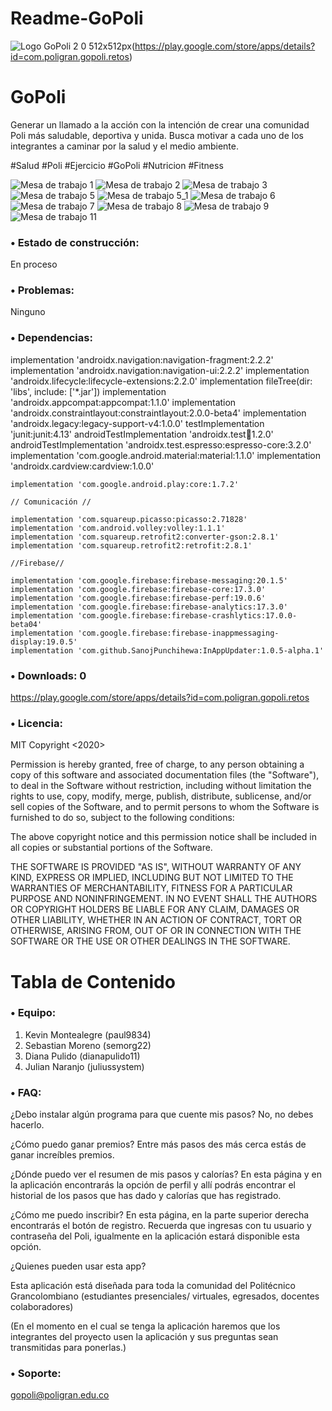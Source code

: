 # Readme-GoPoli

![Logo GoPoli 2 0 512x512px](https://user-images.githubusercontent.com/61807812/80842331-f1848200-8bc6-11ea-87ab-30becb1fef07.png)(https://play.google.com/store/apps/details?id=com.poligran.gopoli.retos)

# GoPoli
Generar un llamado a la acción con la intención de crear una comunidad Poli más saludable, deportiva y unida. Busca motivar a cada uno de los integrantes a caminar por la salud y el medio ambiente.

#Salud #Poli #Ejercicio #GoPoli #Nutricion #Fitness

![Mesa de trabajo 1](https://user-images.githubusercontent.com/61807812/80844061-6954ab80-8bcb-11ea-9162-66dea422fd49.png)
![Mesa de trabajo 2](https://user-images.githubusercontent.com/61807812/80844086-7b364e80-8bcb-11ea-89f7-b0fdf961e5ee.png)
![Mesa de trabajo 3](https://user-images.githubusercontent.com/61807812/80844100-82f5f300-8bcb-11ea-8ea5-6ee595c732df.png)
![Mesa de trabajo 5](https://user-images.githubusercontent.com/61807812/80844128-9a34e080-8bcb-11ea-85b2-3bd61a54cfba.png)
![Mesa de trabajo 5_1](https://user-images.githubusercontent.com/61807812/80844147-a3be4880-8bcb-11ea-92ab-5aee89589266.png)
![Mesa de trabajo 6](https://user-images.githubusercontent.com/61807812/80844218-c81a2500-8bcb-11ea-9afd-daec40cdc31b.png)
![Mesa de trabajo 7](https://user-images.githubusercontent.com/61807812/80844250-d10af680-8bcb-11ea-9d47-e4f125faa718.png)
![Mesa de trabajo 8](https://user-images.githubusercontent.com/61807812/80844377-129ba180-8bcc-11ea-851a-cfce14099127.png)
![Mesa de trabajo 9](https://user-images.githubusercontent.com/61807812/80844393-22b38100-8bcc-11ea-8009-2b0982097302.png)
![Mesa de trabajo 11](https://user-images.githubusercontent.com/61807812/80844433-2c3ce900-8bcc-11ea-85f1-b15344ebdbdb.png)


### •	Estado de construcción: 
En proceso
### •	Problemas: 
Ninguno
### •	Dependencias:
implementation 'androidx.navigation:navigation-fragment:2.2.2'
    implementation 'androidx.navigation:navigation-ui:2.2.2'
    implementation 'androidx.lifecycle:lifecycle-extensions:2.2.0'
    implementation fileTree(dir: 'libs', include: ['*.jar'])
    implementation 'androidx.appcompat:appcompat:1.1.0'
    implementation 'androidx.constraintlayout:constraintlayout:2.0.0-beta4'
    implementation 'androidx.legacy:legacy-support-v4:1.0.0'
    testImplementation 'junit:junit:4.13'
    androidTestImplementation 'androidx.test:runner:1.2.0'
    androidTestImplementation 'androidx.test.espresso:espresso-core:3.2.0'
    implementation 'com.google.android.material:material:1.1.0'
    implementation 'androidx.cardview:cardview:1.0.0'

    implementation 'com.google.android.play:core:1.7.2'

    // Comunicación //

    implementation 'com.squareup.picasso:picasso:2.71828'
    implementation 'com.android.volley:volley:1.1.1'
    implementation 'com.squareup.retrofit2:converter-gson:2.8.1'
    implementation 'com.squareup.retrofit2:retrofit:2.8.1'

    //Firebase//

    implementation 'com.google.firebase:firebase-messaging:20.1.5'
    implementation 'com.google.firebase:firebase-core:17.3.0'
    implementation 'com.google.firebase:firebase-perf:19.0.6'
    implementation 'com.google.firebase:firebase-analytics:17.3.0'
    implementation 'com.google.firebase:firebase-crashlytics:17.0.0-beta04'
    implementation 'com.google.firebase:firebase-inappmessaging-display:19.0.5'
    implementation 'com.github.SanojPunchihewa:InAppUpdater:1.0.5-alpha.1'
### •	Downloads: 0
https://play.google.com/store/apps/details?id=com.poligran.gopoli.retos
### •	Licencia:
MIT
Copyright <2020>

Permission is hereby granted, free of charge, to any person obtaining a copy of this software and associated documentation files (the "Software"), to deal in the Software without restriction, including without limitation the rights to use, copy, modify, merge, publish, distribute, sublicense, and/or sell copies of the Software, and to permit persons to whom the Software is furnished to do so, subject to the following conditions:

The above copyright notice and this permission notice shall be included in all copies or substantial portions of the Software.

THE SOFTWARE IS PROVIDED "AS IS", WITHOUT WARRANTY OF ANY KIND, EXPRESS OR IMPLIED, INCLUDING BUT NOT LIMITED TO THE WARRANTIES OF MERCHANTABILITY, FITNESS FOR A PARTICULAR PURPOSE AND NONINFRINGEMENT. IN NO EVENT SHALL THE AUTHORS OR COPYRIGHT HOLDERS BE LIABLE FOR ANY CLAIM, DAMAGES OR OTHER LIABILITY, WHETHER IN AN ACTION OF CONTRACT, TORT OR OTHERWISE, ARISING FROM, OUT OF OR IN CONNECTION WITH THE SOFTWARE OR THE USE OR OTHER DEALINGS IN THE SOFTWARE.

# Tabla de Contenido
### •	Equipo:
1.	Kevin Montealegre (paul9834)
2.	Sebastian Moreno (semorg22)
3.	Diana Pulido (dianapulido11)
4.	Julian Naranjo (juliussystem)

### •	FAQ:
¿Debo instalar algún programa para que cuente mis pasos?
No, no debes hacerlo.

¿Cómo puedo ganar premios?
Entre más pasos des más cerca estás de ganar increíbles premios.

¿Dónde puedo ver el resumen de mis pasos y calorías?
En esta página y en la aplicación encontrarás la opción de perfil y allí podrás encontrar el historial de los pasos que has dado y calorías que has registrado.

¿Cómo me puedo inscribir?
En esta página, en la parte superior derecha encontrarás el botón de registro. Recuerda que ingresas con tu usuario y contraseña del Poli, igualmente en la aplicación estará disponible esta opción.

¿Quienes pueden usar esta app?

Esta aplicación está diseñada para toda la comunidad del Politécnico Grancolombiano (estudiantes presenciales/ virtuales, egresados, docentes colaboradores)


(En el momento en el cual se tenga la aplicación haremos que los integrantes del proyecto usen la aplicación y sus preguntas sean transmitidas para ponerlas.)

### •	Soporte:
gopoli@poligran.edu.co

